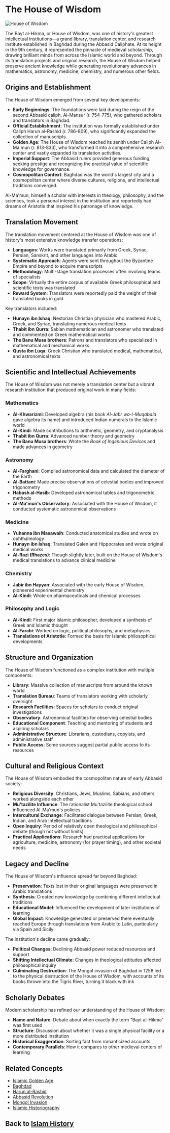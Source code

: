 # The House of Wisdom

![House of Wisdom](../../images/house_of_wisdom.jpg)

The Bayt al-Hikma, or House of Wisdom, was one of history's greatest intellectual institutions—a grand library, translation center, and research institute established in Baghdad during the Abbasid Caliphate. At its height in the 9th century, it represented the pinnacle of medieval scholarship, drawing brilliant minds from across the Islamic world and beyond. Through its translation projects and original research, the House of Wisdom helped preserve ancient knowledge while generating revolutionary advances in mathematics, astronomy, medicine, chemistry, and numerous other fields.

## Origins and Establishment

The House of Wisdom emerged from several key developments:

- **Early Beginnings**: The foundations were laid during the reign of the second Abbasid caliph, Al-Mansur (r. 754-775), who gathered scholars and translators in Baghdad.
- **Official Establishment**: The institution was formally established under Caliph Harun al-Rashid (r. 786-809), who significantly expanded the collection of manuscripts.
- **Golden Age**: The House of Wisdom reached its zenith under Caliph Al-Ma'mun (r. 813-833), who transformed it into a comprehensive research center and vastly expanded its translation activities.
- **Imperial Support**: The Abbasid rulers provided generous funding, seeking prestige and recognizing the practical value of scientific knowledge for governance.
- **Cosmopolitan Context**: Baghdad was the world's largest city and a cosmopolitan center where diverse cultures, religions, and intellectual traditions converged.

Al-Ma'mun, himself a scholar with interests in theology, philosophy, and the sciences, took a personal interest in the institution and reportedly had dreams of Aristotle that inspired his patronage of knowledge.

## Translation Movement

The translation movement centered at the House of Wisdom was one of history's most extensive knowledge transfer operations:

- **Languages**: Works were translated primarily from Greek, Syriac, Persian, Sanskrit, and other languages into Arabic
- **Systematic Approach**: Agents were sent throughout the Byzantine Empire and beyond to acquire manuscripts
- **Methodology**: Multi-stage translation processes often involving teams of specialists
- **Scope**: Virtually the entire corpus of available Greek philosophical and scientific texts was translated
- **Reward System**: Translators were reportedly paid the weight of their translated books in gold

Key translators included:
- **Hunayn ibn Ishaq**: Nestorian Christian physician who mastered Arabic, Greek, and Syriac, translating numerous medical texts
- **Thabit ibn Qurra**: Sabian mathematician and astronomer who translated and commented on Greek mathematical works
- **The Banu Musa brothers**: Patrons and translators who specialized in mathematical and mechanical works
- **Qusta ibn Luqa**: Greek Christian who translated medical, mathematical, and astronomical texts

## Scientific and Intellectual Achievements

The House of Wisdom was not merely a translation center but a vibrant research institution that produced original work in many fields:

### Mathematics
- **Al-Khwarizmi**: Developed algebra (his book _Al-Jabr wa-l-Muqabala_ gave algebra its name) and introduced Indian numerals to the Islamic world
- **Al-Kindi**: Made contributions to arithmetic, geometry, and cryptanalysis
- **Thabit ibn Qurra**: Advanced number theory and geometry
- **The Banu Musa brothers**: Wrote the _Book of Ingenious Devices_ and made advances in geometry

### Astronomy
- **Al-Farghani**: Compiled astronomical data and calculated the diameter of the Earth
- **Al-Battani**: Made precise observations of celestial bodies and improved trigonometry
- **Habash al-Hasib**: Developed astronomical tables and trigonometric methods
- **Al-Ma'mun's Observatory**: Associated with the House of Wisdom, it conducted systematic astronomical observations

### Medicine
- **Yuhanna ibn Masawaih**: Conducted anatomical studies and wrote on ophthalmology
- **Hunayn ibn Ishaq**: Translated Galen and Hippocrates and wrote original medical works
- **Al-Razi (Rhazes)**: Though slightly later, built on the House of Wisdom's medical translations to advance clinical medicine

### Chemistry
- **Jabir ibn Hayyan**: Associated with the early House of Wisdom, pioneered experimental chemistry
- **Al-Kindi**: Wrote on pharmaceuticals and chemical processes

### Philosophy and Logic
- **Al-Kindi**: First major Islamic philosopher, developed a synthesis of Greek and Islamic thought
- **Al-Farabi**: Worked on logic, political philosophy, and metaphysics
- **Translations of Aristotle**: Formed the basis for Islamic philosophical developments

## Structure and Organization

The House of Wisdom functioned as a complex institution with multiple components:

- **Library**: Massive collection of manuscripts from around the known world
- **Translation Bureau**: Teams of translators working with scholarly oversight
- **Research Facilities**: Spaces for scholars to conduct original investigations
- **Observatory**: Astronomical facilities for observing celestial bodies
- **Educational Component**: Teaching and mentoring of students and aspiring scholars
- **Administrative Structure**: Librarians, custodians, copyists, and administrative staff
- **Public Access**: Some sources suggest partial public access to its resources

## Cultural and Religious Context

The House of Wisdom embodied the cosmopolitan nature of early Abbasid society:

- **Religious Diversity**: Christians, Jews, Muslims, Sabians, and others worked alongside each other
- **Mu'tazilite Influence**: The rationalist Mu'tazilite theological school influenced Al-Ma'mun's policies
- **Intercultural Exchange**: Facilitated dialogue between Persian, Greek, Indian, and Arab intellectual traditions
- **Open Inquiry**: Period of relatively open theological and philosophical debate (though not without limits)
- **Practical Applications**: Research had practical applications for agriculture, medicine, astronomy (for prayer timing), and other societal needs

## Legacy and Decline

The House of Wisdom's influence spread far beyond Baghdad:

- **Preservation**: Texts lost in their original languages were preserved in Arabic translations
- **Synthesis**: Created new knowledge by combining different intellectual traditions
- **Educational Model**: Influenced the development of later institutions of learning
- **Global Impact**: Knowledge generated or preserved there eventually reached Europe through translations from Arabic to Latin, particularly via Spain and Sicily

The institution's decline came gradually:

- **Political Changes**: Declining Abbasid power reduced resources and support
- **Shifting Intellectual Climate**: Changes in theological attitudes affected philosophical inquiry
- **Culminating Destruction**: The Mongol invasion of Baghdad in 1258 led to the physical destruction of the House of Wisdom, with accounts of its books thrown into the Tigris River, turning it black with ink

## Scholarly Debates

Modern scholarship has refined our understanding of the House of Wisdom:

- **Name and Nature**: Debate about when exactly the term "Bayt al-Hikma" was first used
- **Structure**: Discussion about whether it was a single physical facility or a more distributed institution
- **Historical Exaggeration**: Sorting fact from romanticized accounts
- **Contemporary Parallels**: How it compares to other medieval centers of learning

## Related Concepts
- [Islamic Golden Age](./islamic_golden_age.md)
- [Baghdad](./baghdad.md)
- [Harun al-Rashid](./harun_al_rashid.md)
- [Abbasid Revolution](./abbasid_revolution.md)
- [Mongol Invasion](./mongol_invasion.md)
- [Islamic Historiography](./islamic_historiography.md)

## Back to [Islam History](./README.md)
